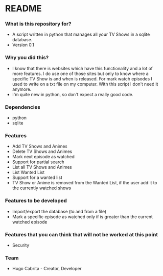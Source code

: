 # README #

### What is this repository for? ###

* A script written in python that manages all your TV Shows in a sqlite database.
* Version 0.1

### Why you did this? ###

* I know that there is websites which have this functionality and a lot of more features. I do use one of those sites but only to know where a specific TV Show is and when is released. For mark watch episodes I used to write on a txt file on my computer. With this script I don't need it anymore.
* I'm quite new in python, so don't expect a really good code.

### Dependencies ###

* python
* sqlite

### Features ###

* Add TV Shows and Animes
* Delete TV Shows and Animes
* Mark next episode as watched
* Support for partial search
* List all TV Shows and Animes
* List Wanted List
* Support for a wanted list
* TV Show or Anime is removed from the Wanted List, if the user add it to the currently watched shows

### Features to be developed ###

* Import/export the database (to and from a file)
* Mark a specific episode as watched only if is greater than the current watched episode

### Features that you can think that will not be worked at this point ###

* Security

### Team ###

* Hugo Cabrita -  Creator, Developer